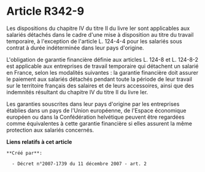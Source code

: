 # Article R342-9

Les dispositions du chapitre IV du titre II du livre Ier sont applicables aux salariés détachés dans le cadre d'une mise à
disposition au titre du travail temporaire, à l'exception de l'article L. 124-4-4 pour les salariés sous contrat à durée
indéterminée dans leur pays d'origine.

L'obligation de garantie financière définie aux articles L. 124-8 et L. 124-8-2 est applicable aux entreprises de travail
temporaire qui détachent un salarié en France, selon les modalités suivantes : la garantie financière doit assurer le
paiement aux salariés détachés pendant toute la période de leur travail sur le territoire français des salaires et de leurs
accessoires, ainsi que des indemnités résultant du chapitre IV du titre II du livre Ier. 

Les garanties souscrites dans leur pays d'origine par les entreprises établies dans un pays de l'Union européenne, de
l'Espace économique européen ou dans la Confédération helvétique peuvent être regardées comme équivalentes à cette garantie
financière si elles assurent la même protection aux salariés concernés.

**Liens relatifs à cet article**

	**Créé par**:

	  - Décret n°2007-1739 du 11 décembre 2007 - art. 2
